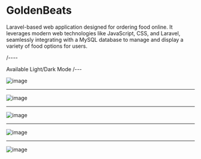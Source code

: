 # GoldenBeats
 Laravel-based web application designed for ordering food online. It leverages modern web technologies like JavaScript, CSS, and Laravel, seamlessly integrating with a MySQL database to manage and display a variety of food options for users.

/----

Available Light/Dark Mode
/---

![image](https://github.com/user-attachments/assets/c1e60b27-6c9e-4d54-8182-95166573bd67)

-----------

![image](https://github.com/user-attachments/assets/5171b2be-bb07-4cd7-89a1-b8fb82ebeaf6)

-----------

![image](https://github.com/user-attachments/assets/d82b0a38-d0f9-4114-9797-b121cf7beb7d)

-----------

![image](https://github.com/user-attachments/assets/57a64a77-5cae-425f-880b-282b131e34b7)

-----------

![image](https://github.com/user-attachments/assets/d726f601-9d28-4d24-8ca8-bcf50c6b471f)

